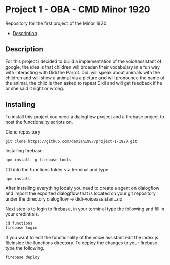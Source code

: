 # Project 1 - OBA - CMD Minor 1920
Repository for the first project of the Minor 1920

* [Description](description)

## Description
For this project i decided to build a implementation of the voiceassistant of google, the idea is that children will broaden their vocabulary in a fun way with interacting with Didi the Parrot. Didi will speak about animals with the children and will show a animal via a picture and will pronounce the name of the animal, the child is then asked to repeat Didi and will get feedback if he or she said it right or wrong.

## Installing
To install this project you need a dialogflow project and a firebase project to host the functionality scripts on.

Clone repository
```
git clone https://github.com/damian1997/project-1-1920.git
```

Installing firebase
```
npm install -g firebase-tools
```

CD into the functions folder via terminal and type
```
npm install
```

After installing everything localy you need to create a agent on dialogflow and import the exported dialogflow that is located on your git repository under the directory dialogflow -> didi-voiceassistant.zip

Next step is to login to firebase, in your terminal type the following and fill in your credintials.
```
cd functions
firebase login
```

If you want to edit the functionality of the voice assistant edit the index.js fileinside the functions directory. To deploy the changes to your firebase type the following.

```
firebase deploy
```

